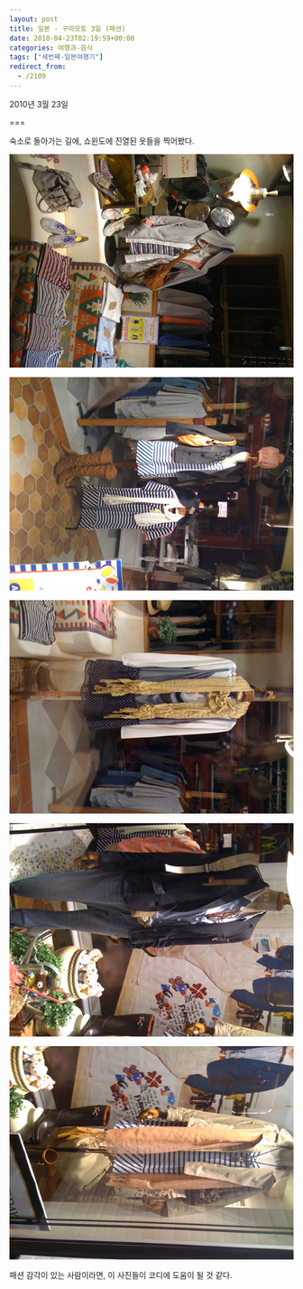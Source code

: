 ```yaml
---
layout: post
title: 일본 - 구마모토 3일 (패션)
date: 2010-04-23T02:19:59+00:00
categories: 여행과-음식
tags: ["세번째-일본여행기"]
redirect_from:
  - /2109
---
```


2010년 3월 23일

===

숙소로 돌아가는 길에, 쇼윈도에 진열된 옷들을 찍어봤다.

![ ](/assets/media/uploads_1_cfile3.uf.201066054BD0B20B215A95.jpg)

![ ](/assets/media/uploads_1_cfile8.uf.121066054BD0B20C22EBED.jpg)

![ ](/assets/media/uploads_1_cfile22.uf.131066054BD0B20C23A2D9.jpg)

![ ](/assets/media/uploads_1_cfile9.uf.151066054BD0B20D24707A.jpg)

![ ](/assets/media/uploads_1_cfile6.uf.181066054BD0B20F2581F6.jpg)

패션 감각이 있는 사람이라면, 이 사진들이 코디에 도움이 될 것 같다.


<div id=comments>
</div>
